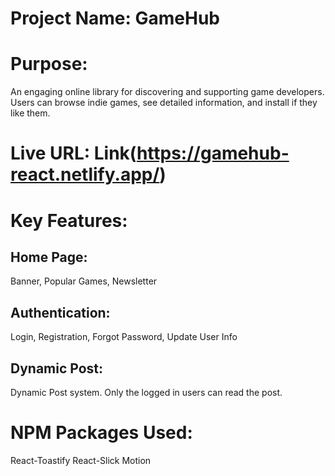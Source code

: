 # Project Name: GameHub

# Purpose:
An engaging online library for discovering and supporting game developers. Users can browse indie games, see detailed information, and install if they like them.

# Live URL: Link(https://gamehub-react.netlify.app/)

# Key Features:
## Home Page:
Banner, Popular Games, Newsletter

## Authentication:
Login, Registration, Forgot Password, Update User Info

## Dynamic Post:
Dynamic Post system. Only the logged in users can read the post.

# NPM Packages Used:
React-Toastify
React-Slick
Motion